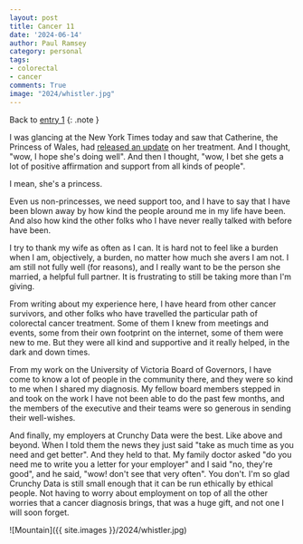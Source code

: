 ```yaml
---
layout: post
title: Cancer 11
date: '2024-06-14'
author: Paul Ramsey
category: personal
tags:
- colorectal
- cancer
comments: True
image: "2024/whistler.jpg"
---
```


Back to [entry 1](/2024/04/cancer1.html)
{: .note }

I was glancing at the New York Times today and saw that Catherine, the Princess of Wales, had [released an update](https://www.nytimes.com/2024/06/14/world/europe/kate-middleton-cancer-king-charles-birthday.html?unlocked_article_code=1.zk0.jcfj.ndqNn2J4dLUS&smid=url-share) on her treatment. And I thought, "wow, I hope she's doing well". And then I thought, "wow, I bet she gets a lot of positive affirmation and support from all kinds of people". 

I mean, she's a princess. 

Even us non-princesses, we need support too, and I have to say that I have been blown away by how kind the people around me in my life have been. And also how kind the other folks who I have never really talked with before have been.

I try to thank my wife as often as I can. It is hard not to feel like a burden when I am, objectively, a burden, no matter how much she avers I am not. I am still not fully well (for reasons), and I really want to be the person she married, a helpful full partner. It is frustrating to still be taking more than I'm giving. 

From writing about my experience here, I have heard from other cancer survivors, and other folks who have travelled the particular path of colorectal cancer treatment. Some of them I knew from meetings and events, some from their own footprint on the internet, some of them were new to me. But they were all kind and supportive and it really helped, in the dark and down times.

From my work on the University of Victoria Board of Governors, I have come to know a lot of people in the community there, and they were so kind to me when I shared my diagnosis. My fellow board members stepped in and took on the work I have not been able to do the past few months, and the members of the executive and their teams were so generous in sending their well-wishes. 

And finally, my employers at Crunchy Data were the best. Like above and beyond. When I told them the news they just said "take as much time as you need and get better". And they held to that. My family doctor asked "do you need me to write you a letter for your employer" and I said "no, they're good", and he said, "wow! don't see that very often". You don't. I'm so glad Crunchy Data is still small enough that it can be run ethically by ethical people. Not having to worry about employment on top of all the other worries that a cancer diagnosis brings, that was a huge gift, and not one I will soon forget.






![Mountain]({{ site.images }}/2024/whistler.jpg)

